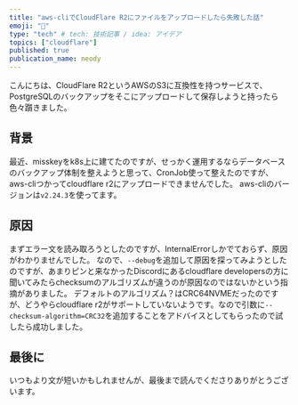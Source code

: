```yaml
---
title: "aws-cliでCloudFlare R2にファイルをアップロードしたら失敗した話"
emoji: "💨"
type: "tech" # tech: 技術記事 / idea: アイデア
topics: ["cloudflare"]
published: true
publication_name: neody
---
```


こんにちは、CloudFlare R2というAWSのS3に互換性を持つサービスで、PostgreSQLのバックアップをそこにアップロードして保存しようと持ったら色々躓きました。

## 背景
最近、misskeyをk8s上に建てたのですが、せっかく運用するならデータベースのバックアップ体制を整えようと思って、CronJob使って整えたのですが、aws-cliつかってcloudflare r2にアップロードできませんでした。
aws-cliのバージョンは`v2.24.3`を使ってます。

## 原因
まずエラー文を読み取ろうとしたのですが、InternalErrorしかでておらず、原因がわかりませんでした。
なので、`--debug`を追加して原因を探ってみようとしたのですが、あまりピンと来なかったDiscordにあるcloudflare developersの方に聞いてみたらchecksumのアルゴリズムが違うのが原因なのではないかという指摘がありました。
デフォルトのアルゴリズム？はCRC64NVMEだったのですが、どうやらcloudflare r2がサポートしていないようです。なので引数に`--checksum-algorithm=CRC32`を追加することをアドバイスとしてもらったので試したら成功しました。

## 最後に
いつもより文が短いかもしれませんが、最後まで読んでくださりありがとうございます。